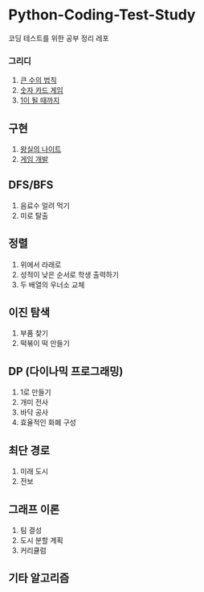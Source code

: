 # Python-Coding-Test-Study

코딩 테스트를 위한 공부 정리 레포

### 그리디

1. [큰 수의 법칙](https://github.com/oio337a/Python-Coding-Test-Study/blob/master/Greedy/law_of_large_numbers.py)
2. [숫자 카드 게임](https://github.com/oio337a/Python-Coding-Test-Study/blob/master/Greedy/number_card_game.py)
3. [1이 될 때까지](https://github.com/oio337a/Python-Coding-Test-Study/blob/master/Greedy/become_until_1.py)

## 구현

1. [왕실의 나이트](https://github.com/oio337a/Python-Coding-Test-Study/blob/master/Greedy/royal_night.py)
2. [게임 개발](https://github.com/oio337a/Python-Coding-Test-Study/blob/master/Greedy/game_development.py)

## DFS/BFS

1. 음료수 얼려 먹기
2. 미로 탈출

## 정렬

1. 위에서 라래로
2. 성적이 낮은 순서로 학생 출력하기
3. 두 배열의 우너소 교체

## 이진 탐색

1. 부품 찾기
2. 떡볶이 떡 만들기

## DP (다이나믹 프로그래밍)

1. 1로 만들기
2. 개미 전사
3. 바닥 공사
4. 효율적인 화폐 구성

## 최단 경로

1. 미래 도시
2. 전보

## 그래프 이론

1. 팀 결성
2. 도시 분할 계획
3. 커리큘럼

## 기타 알고리즘
